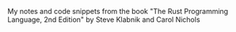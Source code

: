 My notes and code snippets from the book "The Rust Programming Language, 2nd Edition" by Steve Klabnik and Carol Nichols